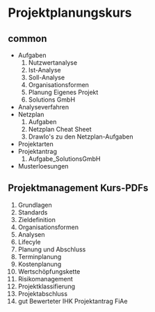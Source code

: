 # Projektplanungskurs

## common
- Aufgaben
    1. Nutzwertanalyse
    2. Ist-Analyse
    3. Soll-Analyse
    4. Organisationsformen
    5. Planung Eigenes Projekt
    6. Solutions GmbH
- Analyseverfahren
- Netzplan
    1. Aufgaben
    2. Netzplan Cheat Sheet
    3. DrawIo's zu den Netzplan-Aufgaben
- Projektarten
- Projektantrag
    1. Aufgabe_SolutionsGmbH
- Musterloesungen

## Projektmanagement Kurs-PDFs
1. Grundlagen
2. Standards
3. Zieldefinition
4. Organisationsformen
5. Analysen
6. Lifecyle
7. Planung und Abschluss
8. Terminplanung
9. Kostenplanung
10. Wertschöpfungskette
11. Risikomanagement
12. Projektklassifierung
13. Projektabschluss
14. gut Bewerteter IHK Projektantrag FiAe